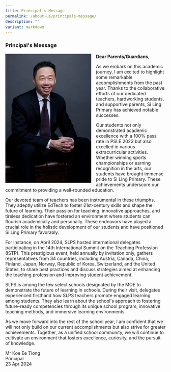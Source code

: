 ```yaml
---
title: Principal's Message
permalink: /about-us/principals-message/
description: ""
variant: markdown
---
```

### Principal's Message
 <img src="/images/SY5_3357___Halfbody.jpg" style="width:270px;margin-right:15px;" align="left">  

**Dear Parents/Guardians**,

As we embark on this academic journey, I am excited to highlight some remarkable accomplishments from the past year. Thanks to the collaborative efforts of our dedicated teachers, hardworking students, and supportive parents, Si Ling Primary has achieved notable successes.

Our students not only demonstrated academic excellence with a 100% pass rate in PSLE 2023 but also excelled in various extracurricular activities. Whether winning sports championships or earning recognition in the arts, our students have brought immense pride to Si Ling Primary. These achievements underscore our commitment to providing a well-rounded education.

Our devoted team of teachers has been instrumental in these triumphs. They adeptly utilize EdTech to foster 21st-century skills and shape the future of learning. Their passion for teaching, innovative approaches, and tireless dedication have fostered an environment where students can flourish academically and personally. These endeavors have played a crucial role in the holistic development of our students and have positioned Si Ling Primary favorably.

For instance, on April 2024, SLPS hosted international delegates participating in the 14th International Summit on the Teaching Profession (ISTP).  This prestigious event, held annually by invitation only, gathers representatives from 34 countries, including Austria, Canada, China, Finland, Japan, Norway, Republic of Korea, Switzerland, and the United States, to share best practices and discuss strategies aimed at enhancing the teaching profession and improving student achievement.

SLPS is among the few select schools designated by the MOE to demonstrate the future of learning in schools. During their visit, delegates experienced firsthand how SLPS teachers promote engaged learning among students. They also learn about the school's approach to fostering future-ready competencies through its unique school program, innovative teaching methods, and immersive learning environments.

As we move forward into the rest of the school year, I am confident that we will not only build on our current accomplishments but also strive for greater achievements. Together, as a unified school community, we will continue to cultivate an environment that fosters excellence, curiosity, and the pursuit of knowledge.

Mr Koe Ee Tiong<br>
Principal<br>
23 Apr 2024 